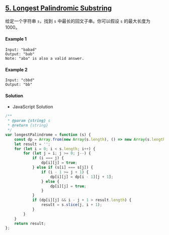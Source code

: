 ## [5. Longest Palindromic Substring](https://leetcode.com/problems/longest-palindromic-substring/)

给定一个字符串 `s`，找到 `s` 中最长的回文子串。你可以假设 `s` 的最大长度为 1000。

#### Example 1

```text
Input: "babad"
Output: "bab"
Note: "aba" is also a valid answer.
```

#### Example 2

```text
Input: "cbbd"
Output: "bb"
```

#### Solution

-   JavaScript Solution

```javascript
/**
 * @param {string} s
 * @return {string}
 */
var longestPalindrome = function (s) {
    const dp = Array.from(new Array(s.length), () => new Array(s.length).fill(false));
    let result = '';
    for (let i = 0; i < s.length; i++) {
        for (let j = i; j >= 0; j--) {
            if (i === j) {
                dp[i][j] = true;
            } else if (s[i] === s[j]) {
                if (i - 1 >= j + 1) {
                    dp[i][j] = dp[i - 1][j + 1];
                } else {
                    dp[i][j] = true;
                }
            }
            if (dp[i][j] && i - j + 1 > result.length) {
                result = s.slice(j, i + 1);
            }
        }
    }
    return result;
};
```
